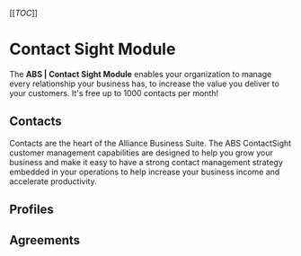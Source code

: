 [[_TOC_]]

# Contact Sight Module
The **ABS | Contact Sight Module** enables your organization to manage every relationship your business has, to increase the value you deliver to your customers. It's free up to 1000 contacts per month!

## Contacts

Contacts are the heart of the Alliance Business Suite. The ABS ContactSight customer management capabilities are designed to help you grow your business and make it easy to have a strong contact management strategy embedded in your operations to help increase your business income and accelerate productivity.

## Profiles

## Agreements

